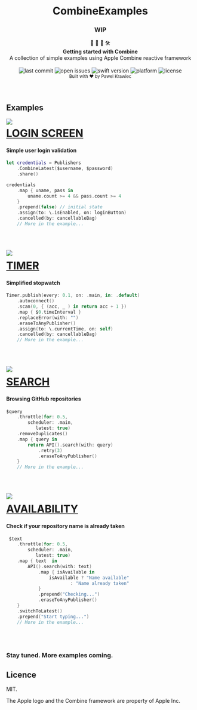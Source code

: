 <h1 align="center">CombineExamples</h1>

<h3 align="center">WIP</h3>

<div align="center">
👷 🧱 🧰 🛠️
</div>
<div align="center">
<strong>Getting started with Combine</strong>
</div>
<div align="center">
 A collection of simple examples using Apple Combine reactive framework
</div>

<br />

<div align="center">
<!-- Last commit -->
<img src="https://img.shields.io/github/last-commit/tailec/CombineExamples.svg" alt="last commit"/>
<!-- Open issues -->
<img src="https://img.shields.io/github/issues-raw/tailec/CombineExamples.svg" alt="open issues" />
<!-- Swift version -->
<img src="https://img.shields.io/badge/swift%20version-5.1-brightgreen.svg" alt="swift version">
<!-- Platform -->
<img src="https://img.shields.io/badge/platform-ios-lightgrey.svg" alt="platform" />
<!-- License -->
<img src="https://img.shields.io/badge/licence%20-MIT%20-blue.svg" alt="license" />
</div>


<div align="center">
<sub>Built with ❤︎ by
Pawel Krawiec
</sub>
</div>
<br />
<br />


## Examples


<img align="left" src="https://github.com/tailec/CombineExamples/blob/master/Resources/LoginGif.gif" />
<p><a href="https://github.com/tailec/CombineExamples/tree/master/CombineExamples/Login"><h1 align="left">LOGIN SCREEN</h1></a></p>
<h4>Simple user login validation</h4>

```swift
let credentials = Publishers
    .CombineLatest($username, $password)
    .share()

credentials
    .map { uname, pass in
        uname.count >= 4 && pass.count >= 4
    }
    .prepend(false) // initial state
    .assign(to: \.isEnabled, on: loginButton)
    .cancelled(by: cancellableBag)
    // More in the example...
```

<br></br>


<img align="left" src="https://github.com/tailec/CombineExamples/blob/master/Resources/TimerGif.gif" />
<p><a href="https://github.com/tailec/CombineExamples/tree/master/CombineExamples/Timer"><h1 align="left">TIMER</h1></a></p>
<h4>Simplified stopwatch</h4>

```swift
Timer.publish(every: 0.1, on: .main, in: .default)
    .autoconnect()
    .scan(0, { (acc, _ ) in return acc + 1 })
    .map { $0.timeInterval }
    .replaceError(with: "")
    .eraseToAnyPublisher()
    .assign(to: \.currentTime, on: self)
    .cancelled(by: cancellableBag)
    // More in the example...
```

<br></br>


<img align="left" src="https://github.com/tailec/CombineExamples/blob/master/Resources/SearchGif.gif" />
<p><a href="https://github.com/tailec/CombineExamples/tree/master/CombineExamples/Search"><h1 align="left">SEARCH</h1></a></p>
<h4>Browsing GitHub repositories</h4>

```swift
$query
    .throttle(for: 0.5, 
        scheduler: .main, 
           latest: true)
    .removeDuplicates()
    .map { query in
        return API().search(with: query)
            .retry(3)
            .eraseToAnyPublisher()
    }
    // More in the example...
```

<br></br>


<img align="left" src="https://github.com/tailec/CombineExamples/blob/master/Resources/UsernameGif.gif" />
<p><a href="https://github.com/tailec/CombineExamples/tree/master/CombineExamples/Username"><h1 align="left">AVAILABILITY</h1></a></p>
<h4>Check if your repository name is already taken</h4>

```swift
 $text
    .throttle(for: 0.5, 
        scheduler: .main, 
           latest: true)
    .map { text  in
        API().search(with: text)
            .map { isAvailable in
                isAvailable ? "Name available" 
                        : "Name already taken"
            }
            .prepend("Checking...")
            .eraseToAnyPublisher()
    }
    .switchToLatest()
    .prepend("Start typing...")
    // More in the example...
```

<br></br>


<h3>Stay tuned. More examples coming.</h3>


## Licence
MIT.

The Apple logo and the Combine framework are property of Apple Inc.

